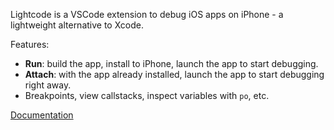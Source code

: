 Lightcode is a VSCode extension to debug iOS apps on iPhone - a lightweight alternative to Xcode.

Features:
- **Run**: build the app, install to iPhone, launch the app to start debugging.
- **Attach**: with the app already installed, launch the app to start debugging right away.
- Breakpoints, view callstacks, inspect variables with `po`, etc.

[Documentation](https://github.com/khitcher/lightcode-doc)
